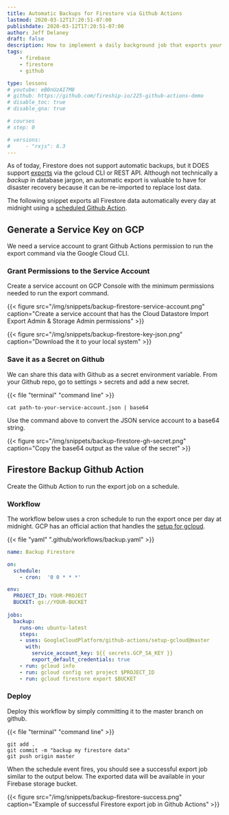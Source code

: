 ```yaml
---
title: Automatic Backups for Firestore via Github Actions
lastmod: 2020-03-12T17:20:51-07:00
publishdate: 2020-03-12T17:20:51-07:00
author: Jeff Delaney
draft: false
description: How to implement a daily background job that exports your Firestore data to a storage bucket.
tags: 
    - firebase
    - firestore
    - github

type: lessons
# youtube: eB0nUzAI7M8
# github: https://github.com/fireship-io/225-github-actions-demo
# disable_toc: true
# disable_qna: true

# courses
# step: 0

# versions: 
#     - "rxjs": 6.3
---
```


As of today, Firestore does not support automatic backups, but it DOES support [exports](https://firebase.google.com/docs/firestore/manage-data/export-import) via the gcloud CLI or REST API. Although not technically a *backup* in database jargon, an automatic export is valuable to have for disaster recovery because it can be re-imported to replace lost data. 

The following snippet exports all Firestore data automatically every day at midnight using a [scheduled Github Action](https://help.github.com/en/actions/reference/events-that-trigger-workflows#scheduled-events-schedule). 


## Generate a Service Key on GCP

We need a service account to grant Github Actions permission to run the export command via the Google Cloud CLI. 

### Grant Permissions to the Service Account

Create a service account on GCP Console with the minimum permissions needed to run the export command. 

{{< figure src="/img/snippets/backup-firestore-service-account.png" caption="Create a service account that has the Cloud Datastore Import Export Admin & Storage Admin permissions" >}}

{{< figure src="/img/snippets/backup-firestore-key-json.png" caption="Download the it to your local system" >}}

### Save it as a Secret on Github

We can share this data with Github as a secret environment variable. From your Github repo, go to settings > secrets and add a new secret.

{{< file "terminal" "command line" >}}
```text
cat path-to-your-service-account.json | base64
```

Use the command above to convert the JSON service account to a base64 string. 

{{< figure src="/img/snippets/backup-firestore-gh-secret.png" caption="Copy the base64 output as the value of the secret" >}}

## Firestore Backup Github Action

Create the Github Action to run the export job on a schedule.

### Workflow

The workflow below uses a cron schedule to run the export once per day at midnight. GCP has an official action that handles the [setup for gcloud](https://github.com/GoogleCloudPlatform/github-actions/blob/master/setup-gcloud/README.md). 

{{< file "yaml" ".github/workflows/backup.yaml" >}}
```yaml
name: Backup Firestore

on:
  schedule:
    - cron:  '0 0 * * *'

env:
  PROJECT_ID: YOUR-PROJECT
  BUCKET: gs://YOUR-BUCKET
  
jobs:
  backup:
    runs-on: ubuntu-latest
    steps:
    - uses: GoogleCloudPlatform/github-actions/setup-gcloud@master
      with:
        service_account_key: ${{ secrets.GCP_SA_KEY }}
        export_default_credentials: true
    - run: gcloud info
    - run: gcloud config set project $PROJECT_ID
    - run: gcloud firestore export $BUCKET
```

### Deploy

Deploy this workflow by simply committing it to the master branch on github. 

{{< file "terminal" "command line" >}}
```text
git add .
git commit -m "backup my firestore data"
git push origin master
```

When the schedule event fires, you should see a successful export job similar to the output below. The exported data will be available in your Firebase storage bucket. 


{{< figure src="/img/snippets/backup-firestore-success.png" caption="Example of successful Firestore export job in Github Actions" >}}